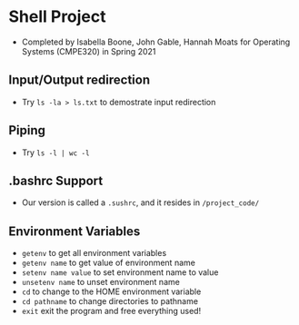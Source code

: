# Shell Project
- Completed by Isabella Boone, John Gable, Hannah Moats for Operating Systems (CMPE320) in Spring 2021
## Input/Output redirection 
- Try `ls -la > ls.txt` to demostrate input redirection

## Piping 
- Try `ls -l | wc -l` 

## .bashrc Support
- Our version is called a `.sushrc`, and it resides in `/project_code/`

## Environment Variables 
- `getenv` to get all environment variables
- `getenv name` to get value of environment name
- `setenv name value` to set environment name to value
- `unsetenv name` to unset environment name
- `cd` to change to the HOME environment variable
- `cd pathname` to change directories to pathname
- `exit` exit the program and free everything used!

